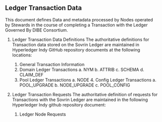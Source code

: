 ## Ledger Transaction Data
This document defines Data and metadata processed by Nodes operated by Stewards
in the course of completing a Transaction with the  Ledger Governed By DIBE Consortium.

1. Ledger Transaction Data Definitions
The authoritative definitions for Transaction data stored on the Sovrin Ledger are maintained in
Hyperledger Indy GitHub repository documents at the following locations:
    1. General Transaction Information
    2. Domain Ledger Transactions
        a. NYM
        b. ATTRIB
        c. SCHEMA
        d. CLAIM_DEF
    3. Pool Ledger Transactions
        a. NODE
        4. Config Ledger Transactions
        a. POOL_UPGRADE
        b. NODE_UPGRADE
        c. POOL_CONFIG

2. Ledger Transaction Requests
The authoritative definition of requests for Transactions with the Sovrin Ledger are maintained
in the following Hyperledger Indy github repository document:
    1. Ledger Node Requests
